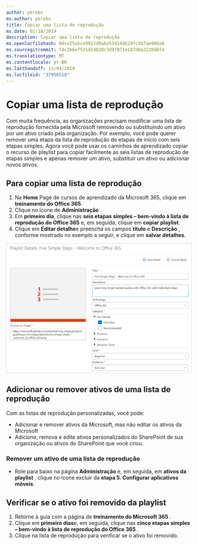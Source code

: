 ```yaml
---
author: pkrebs
ms.author: pkrebs
title: Copiar uma lista de reprodução
ms.date: 02/18/2019
description: Copiar uma lista de reprodução
ms.openlocfilehash: 0dce25a5ce9922d9a6a534144b29fc5b7ae90da6
ms.sourcegitcommit: f4c2b6ef531d2d820c3d97871e187d0a2220d8f4
ms.translationtype: MT
ms.contentlocale: pt-BR
ms.lasthandoff: 11/04/2019
ms.locfileid: "37956518"
---
```

# <a name="copy-a-playlist"></a>Copiar uma lista de reprodução
Com muita frequência, as organizações precisam modificar uma lista de reprodução fornecida pela Microsoft removendo ou substituindo um ativo por um ativo criado pela organização. Por exemplo, você pode querer remover uma etapa da lista de reprodução de etapas de início com seis etapas simples. Agora você pode usar os caminhos de aprendizado copiar o recurso de playlist para copiar facilmente as seis listas de reprodução de etapas simples e apenas remover um ativo, substituir um ativo ou adicionar novos ativos. 

## <a name="to-copy-a-playlist"></a>Para copiar uma lista de reprodução

1. Na **Home** Page de cursos de aprendizado da Microsoft 365, clique em **treinamento do Office 365**.
2. Clique no ícone de **Administração** .
3. Em **primeiro dia**, clique nas **seis etapas simples – bem-vindo à lista de reprodução do Office 365** e, em seguida, clique em **copiar playlist**. 
4. Clique em **Editar detalhe**e preencha os campos **título** e **Descrição** , conforme mostrado no exemplo a seguir, e clique em **salvar detalhes**.  
 
![CG-copyplaylist5steps. png](media/cg-copyplaylist5steps.png)

## <a name="add-or-remove-assets-from-a-playlist"></a>Adicionar ou remover ativos de uma lista de reprodução
Com as listas de reprodução personalizadas, você pode:
- Adicionar e remover ativos da Microsoft, mas não editar os ativos da Microsoft
- Adicione, remova e edite ativos personalizados do SharePoint de sua organização ou ativos do SharePoint que você criou. 

### <a name="remove-an-asset-from-a-playlist"></a>Remover um ativo de uma lista de reprodução
- Role para baixo na página **Administração** e, em seguida, em **ativos da playlist** , clique no ícone excluir da **etapa 5. Configurar aplicativos móveis**. 

## <a name="verify-the-asset-is-removed-from-the-playlist"></a>Verificar se o ativo foi removido da playlist
1. Retorne à guia com a página de **treinamento do Microsoft 365** .
2. Clique em **primeiro dias**e, em seguida, clique nas **cinco etapas simples – bem-vindo à lista de reprodução do Office 365** . 
3. Clique na lista de reprodução para verificar se o ativo foi removido.


